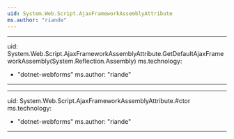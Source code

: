 ```yaml
---
uid: System.Web.Script.AjaxFrameworkAssemblyAttribute
ms.author: "riande"
---
```


---
uid: System.Web.Script.AjaxFrameworkAssemblyAttribute.GetDefaultAjaxFrameworkAssembly(System.Reflection.Assembly)
ms.technology: 
  - "dotnet-webforms"
ms.author: "riande"
---

---
uid: System.Web.Script.AjaxFrameworkAssemblyAttribute.#ctor
ms.technology: 
  - "dotnet-webforms"
ms.author: "riande"
---
